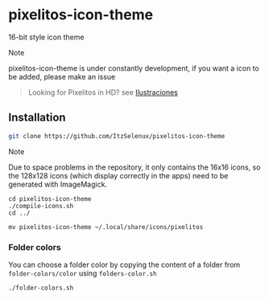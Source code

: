 # pixelitos-icon-theme
16-bit style icon theme
 
>[!note]
> pixelitos-icon-theme is under constantly development, if you want a icon to be added, please make an issue

>Looking for Pixelitos in HD? see [Ilustraciones](https://github.com/itzselenux/ilustraciones-icon-theme)
 
 ## Installation
```bash
git clone https://github.com/ItzSelenux/pixelitos-icon-theme
```

> [!Note]
> Due to space problems in the repository, it only contains the 16x16 icons, so the 128x128 icons (which display correctly in the apps) need to be generated with ImageMagick. 

```
cd pixelitos-icon-theme
./compile-icons.sh
cd ../
```

```
mv pixelitos-icon-theme ~/.local/share/icons/pixelitos
```


### Folder colors

You can choose a folder color by copying the content of a folder from `folder-colors/color` using `folders-color.sh`
```
./folder-colors.sh
```